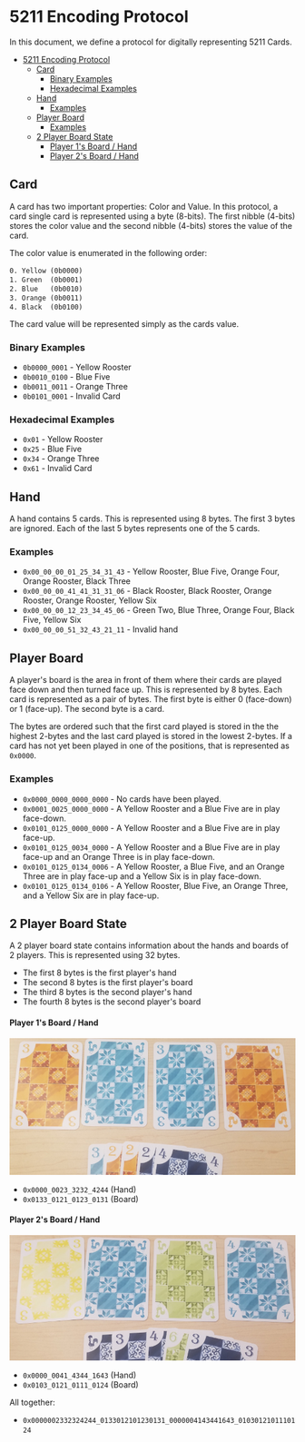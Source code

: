 # 5211 Encoding Protocol

In this document, we define a protocol for digitally representing 5211 Cards.

- [5211 Encoding Protocol](#5211-encoding-protocol)
  - [Card](#card)
    - [Binary Examples](#binary-examples)
    - [Hexadecimal Examples](#hexadecimal-examples)
  - [Hand](#hand)
    - [Examples](#examples)
  - [Player Board](#player-board)
    - [Examples](#examples-1)
  - [2 Player Board State](#2-player-board-state)
      - [Player 1's Board / Hand](#player-1s-board--hand)
      - [Player 2's Board / Hand](#player-2s-board--hand)

## Card

A card has two important properties: Color and Value. In this protocol, a card
single card is represented using a byte (8-bits). The first nibble (4-bits)
stores the color value and the second nibble (4-bits) stores the value of the
card.

The color value is enumerated in the following order:

```
0. Yellow (0b0000)
1. Green  (0b0001)
2. Blue   (0b0010)
3. Orange (0b0011)
4. Black  (0b0100)
```

The card value will be represented simply as the cards value.

### Binary Examples

* `0b0000_0001` - Yellow Rooster
* `0b0010_0100` - Blue Five
* `0b0011_0011` - Orange Three
* `0b0101_0001` - Invalid Card

### Hexadecimal Examples

* `0x01` - Yellow Rooster
* `0x25` - Blue Five
* `0x34` - Orange Three
* `0x61` - Invalid Card

## Hand

A hand contains 5 cards. This is represented using 8 bytes. The first 3 bytes
are ignored. Each of the last 5 bytes represents one of the 5 cards.

### Examples
* `0x00_00_00_01_25_34_31_43` - Yellow Rooster, Blue Five, Orange Four, Orange Rooster, Black Three
* `0x00_00_00_41_41_31_31_06` - Black Rooster, Black Rooster, Orange Rooster, Orange Rooster, Yellow Six
* `0x00_00_00_12_23_34_45_06` - Green Two, Blue Three, Orange Four, Black Five, Yellow Six
* `0x00_00_00_51_32_43_21_11` - Invalid hand


## Player Board 

A player's board is the area in front of them where their cards are played face
down and then turned face up. This is represented by 8 bytes. Each card is
represented as a pair of bytes. The first byte is either 0 (face-down) or 1
(face-up). The second byte is a card.

The bytes are ordered such that the first card played is stored in the the
highest 2-bytes and the last card played is stored in the lowest 2-bytes. If a
card has not yet been played in one of the positions, that is represented as
`0x0000`.

### Examples
* `0x0000_0000_0000_0000` - No cards have been played.
* `0x0001_0025_0000_0000` - A Yellow Rooster and a Blue Five are in play face-down.
* `0x0101_0125_0000_0000` - A Yellow Rooster and a Blue Five are in play face-up.
* `0x0101_0125_0034_0000` - A Yellow Rooster and a Blue Five are in play face-up and an
  Orange Three is in play face-down.
* `0x0101_0125_0134_0006` - A Yellow Rooster, a Blue Five, and an Orange Three are in play
  face-up and a Yellow Six is in play face-down.
* `0x0101_0125_0134_0106` - A Yellow Rooster, Blue Five, an Orange Three, and a Yellow Six are
  in play face-up.

## 2 Player Board State

A 2 player board state contains information about the hands and boards of 2
players. This is represented using 32 bytes.

* The first 8 bytes is the first player's hand
* The second 8 bytes is the first player's board
* The third 8 bytes is the second player's hand
* The fourth 8 bytes is the second player's board

#### Player 1's Board / Hand
![Player 1's Board / Hand](images/player1.jpg)

* `0x0000_0023_3232_4244` (Hand)
* `0x0133_0121_0123_0131` (Board)

#### Player 2's Board / Hand
![Player 2's Board / Hand](images/player2.jpg)
* `0x0000_0041_4344_1643` (Hand)
* `0x0103_0121_0111_0124` (Board)

All together:
* `0x0000002332324244_0133012101230131_0000004143441643_0103012101110124`